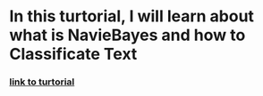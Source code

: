 # In this turtorial, I will learn about what is NavieBayes and how to Classificate Text
### [link to turtorial](https://github.com/JUSTSUJAY/nlp-zero-to-hero/blob/main/Notebooks/05_NaiveBayes_TextClf.ipynb)
